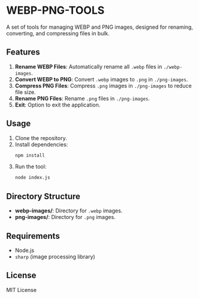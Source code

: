 # WEBP-PNG-TOOLS

A set of tools for managing WEBP and PNG images, designed for renaming, converting, and compressing files in bulk.

## Features
1. **Rename WEBP Files**: Automatically rename all `.webp` files in `./webp-images`.
2. **Convert WEBP to PNG**: Convert `.webp` images to `.png` in `./png-images`.
3. **Compress PNG Files**: Compress `.png` images in `./png-images` to reduce file size.
4. **Rename PNG Files**: Rename `.png` files in `./png-images`.
5. **Exit**: Option to exit the application.

## Usage
1. Clone the repository.
2. Install dependencies:
   ```bash
   npm install
   ```
3. Run the tool:
   ```bash
   node index.js
   ```

## Directory Structure
- **webp-images/**: Directory for `.webp` images.
- **png-images/**: Directory for `.png` images.

## Requirements
- Node.js
- `sharp` (image processing library)

## License
MIT License

